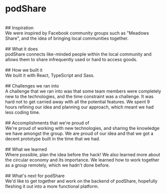 # podShare
<br/>
## Inspiration
<br/>
We were inspired by Facebook community groups such as "Meadows Share", and the idea of bringing local communities together.
<br/>
<br/>
## What it does
<br/>
podShare connects like-minded people within the local community and allows them to share infrequently used or hard to access goods.
<br/>
<br/>
## How we built it
<br/>
We built it with React, TypeScript and Sass.
<br/>
<br/>
## Challenges we ran into
<br/>
A challenge that we ran into was that some team members were completely new to the technologies, and the time constraint was a challenge. It was hard not to get carried away with all the potential features. We spent 9 hours refining our idea and planning our approach, which meant we had less coding time.
<br/>
<br/>
## Accomplishments that we're proud of
<br/>
We're proud of working with new technologies, and sharing the knowledge we have amongst the group. We are proud of our idea and that we got a decent prototype built in the time that we had.
<br/>
<br/>
## What we learned
<br/>
Where possible, plan the idea before the hack! We also learned more about the circular economy and its importance. We learned how to work together as a group remotely, which we hadn't done before.
<br/>
<br/>
## What's next for podShare
<br/>
We'd like to get together and work on the backend of podShare, hopefully fleshing it out into a more functional platform.
<br/>
<br/>
